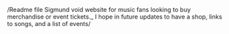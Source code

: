 /Readme file
Sigmund void website for music fans looking to buy merchandise or event tickets._
I hope in future updates to have a shop, links to songs, and a list of events/